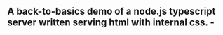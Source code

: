 ## A back-to-basics demo of a node.js typescript server written serving html with internal css. - ##

